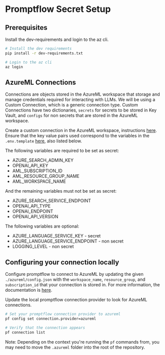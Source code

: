 # Promptflow Secret Setup

## Prerequisites
Install the dev-requirements and login to the az cli.
``` bash
# Install the dev requirements
pip install -r dev-requirements.txt 

# Login to the az cli
az login
```

## AzureML Connections
Connections are objects stored in the AzureML workspace that storage and manage credentials required for interacting with LLMs. We will be using a Custom Connection, which is a generic connection type. Custom Connections have two dictionaries, `secrets` for secrets to be stored in Key Vault, and `configs` for non secrets that are stored in the AzureML workspace. 

Create a custom connection in the AzureML workspace, instructions [here](https://learn.microsoft.com/en-us/azure/machine-learning/prompt-flow/tools-reference/python-tool?view=azureml-api-2#create-a-custom-connection). Ensure that the key value pairs used correspond to the variables in the `.env.template` [here](.env.template), also listed below.

The following variables are required to be set as secret:
- AZURE_SEARCH_ADMIN_KEY
- OPENAI_API_KEY
- AML_SUBSCRIPTION_ID
- AML_RESOURCE_GROUP_NAME
- AML_WORKSPACE_NAME

And the remaining variables must not be set as secret:
- AZURE_SEARCH_SERVICE_ENDPOINT
- OPENAI_API_TYPE
- OPENAI_ENDPOINT
- OPENAI_API_VERSION

The following variables are optional:
- AZURE_LANGUAGE_SERVICE_KEY - secret
- AZURE_LANGUAGE_SERVICE_ENDPOINT - non secret
- LOGGING_LEVEL - non secret

## Configuring your connection locally 
Configure promptflow to connect to AzureML by updating the given `./azureml/config.json` with the `workspace_name`, `resource_group`, and `subscription_id` that your connection is stored in. For more information, the documentation is [here](https://microsoft.github.io/promptflow/how-to-guides/set-global-configs.html#azureml).

Update the local promptflow connection provider to look for AzureML connections. 
``` bash
# Set your promptflow connection provider to azureml
pf config set connection.provider=azureml

# Verify that the connection appears
pf connection list
```
Note: Depending on the context you're running the `pf` commands from, you may need to move the `.azureml` folder into the root of the repository.
